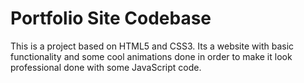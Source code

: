 # Portfolio Site Codebase
This is a project based on HTML5 and CSS3. Its a website with basic functionality and some cool animations done in order to make it look professional done with some 
JavaScript code. 
